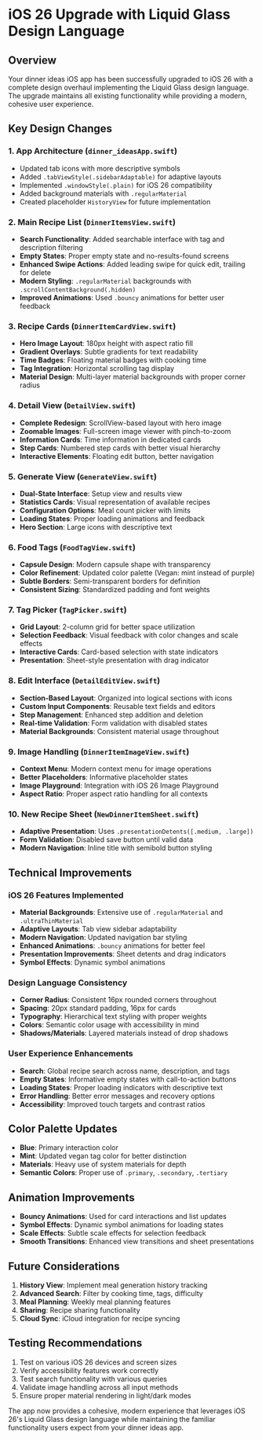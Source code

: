# iOS 26 Upgrade with Liquid Glass Design Language

## Overview
Your dinner ideas iOS app has been successfully upgraded to iOS 26 with a complete design overhaul implementing the Liquid Glass design language. The upgrade maintains all existing functionality while providing a modern, cohesive user experience.

## Key Design Changes

### 1. **App Architecture (`dinner_ideasApp.swift`)**
- Updated tab icons with more descriptive symbols
- Added `.tabViewStyle(.sidebarAdaptable)` for adaptive layouts
- Implemented `.windowStyle(.plain)` for iOS 26 compatibility
- Added background materials with `.regularMaterial`
- Created placeholder `HistoryView` for future implementation

### 2. **Main Recipe List (`DinnerItemsView.swift`)**
- **Search Functionality**: Added searchable interface with tag and description filtering
- **Empty States**: Proper empty state and no-results-found screens
- **Enhanced Swipe Actions**: Added leading swipe for quick edit, trailing for delete
- **Modern Styling**: `.regularMaterial` backgrounds with `.scrollContentBackground(.hidden)`
- **Improved Animations**: Used `.bouncy` animations for better user feedback

### 3. **Recipe Cards (`DinnerItemCardView.swift`)**
- **Hero Image Layout**: 180px height with aspect ratio fill
- **Gradient Overlays**: Subtle gradients for text readability
- **Time Badges**: Floating material badges with cooking time
- **Tag Integration**: Horizontal scrolling tag display
- **Material Design**: Multi-layer material backgrounds with proper corner radius

### 4. **Detail View (`DetailView.swift`)**
- **Complete Redesign**: ScrollView-based layout with hero image
- **Zoomable Images**: Full-screen image viewer with pinch-to-zoom
- **Information Cards**: Time information in dedicated cards
- **Step Cards**: Numbered step cards with better visual hierarchy
- **Interactive Elements**: Floating edit button, better navigation

### 5. **Generate View (`GenerateView.swift`)**
- **Dual-State Interface**: Setup view and results view
- **Statistics Cards**: Visual representation of available recipes
- **Configuration Options**: Meal count picker with limits
- **Loading States**: Proper loading animations and feedback
- **Hero Section**: Large icons with descriptive text

### 6. **Food Tags (`FoodTagView.swift`)**
- **Capsule Design**: Modern capsule shape with transparency
- **Color Refinement**: Updated color palette (Vegan: mint instead of purple)
- **Subtle Borders**: Semi-transparent borders for definition
- **Consistent Sizing**: Standardized padding and font weights

### 7. **Tag Picker (`TagPicker.swift`)**
- **Grid Layout**: 2-column grid for better space utilization
- **Selection Feedback**: Visual feedback with color changes and scale effects
- **Interactive Cards**: Card-based selection with state indicators
- **Presentation**: Sheet-style presentation with drag indicator

### 8. **Edit Interface (`DetailEditView.swift`)**
- **Section-Based Layout**: Organized into logical sections with icons
- **Custom Input Components**: Reusable text fields and editors
- **Step Management**: Enhanced step addition and deletion
- **Real-time Validation**: Form validation with disabled states
- **Material Backgrounds**: Consistent material usage throughout

### 9. **Image Handling (`DinnerItemImageView.swift`)**
- **Context Menu**: Modern context menu for image operations
- **Better Placeholders**: Informative placeholder states
- **Image Playground**: Integration with iOS 26 Image Playground
- **Aspect Ratio**: Proper aspect ratio handling for all contexts

### 10. **New Recipe Sheet (`NewDinnerItemSheet.swift`)**
- **Adaptive Presentation**: Uses `.presentationDetents([.medium, .large])`
- **Form Validation**: Disabled save button until valid data
- **Modern Navigation**: Inline title with semibold button styling

## Technical Improvements

### iOS 26 Features Implemented
- **Material Backgrounds**: Extensive use of `.regularMaterial` and `.ultraThinMaterial`
- **Adaptive Layouts**: Tab view sidebar adaptability
- **Modern Navigation**: Updated navigation bar styling
- **Enhanced Animations**: `.bouncy` animations for better feel
- **Presentation Improvements**: Sheet detents and drag indicators
- **Symbol Effects**: Dynamic symbol animations

### Design Language Consistency
- **Corner Radius**: Consistent 16px rounded corners throughout
- **Spacing**: 20px standard padding, 16px for cards
- **Typography**: Hierarchical text styling with proper weights
- **Colors**: Semantic color usage with accessibility in mind
- **Shadows/Materials**: Layered materials instead of drop shadows

### User Experience Enhancements
- **Search**: Global recipe search across name, description, and tags
- **Empty States**: Informative empty states with call-to-action buttons
- **Loading States**: Proper loading indicators with descriptive text
- **Error Handling**: Better error messages and recovery options
- **Accessibility**: Improved touch targets and contrast ratios

## Color Palette Updates
- **Blue**: Primary interaction color
- **Mint**: Updated vegan tag color for better distinction
- **Materials**: Heavy use of system materials for depth
- **Semantic Colors**: Proper use of `.primary`, `.secondary`, `.tertiary`

## Animation Improvements
- **Bouncy Animations**: Used for card interactions and list updates
- **Symbol Effects**: Dynamic symbol animations for loading states
- **Scale Effects**: Subtle scale effects for selection feedback
- **Smooth Transitions**: Enhanced view transitions and sheet presentations

## Future Considerations
1. **History View**: Implement meal generation history tracking
2. **Advanced Search**: Filter by cooking time, tags, difficulty
3. **Meal Planning**: Weekly meal planning features
4. **Sharing**: Recipe sharing functionality
5. **Cloud Sync**: iCloud integration for recipe syncing

## Testing Recommendations
1. Test on various iOS 26 devices and screen sizes
2. Verify accessibility features work correctly
3. Test search functionality with various queries
4. Validate image handling across all input methods
5. Ensure proper material rendering in light/dark modes

The app now provides a cohesive, modern experience that leverages iOS 26's Liquid Glass design language while maintaining the familiar functionality users expect from your dinner ideas app.